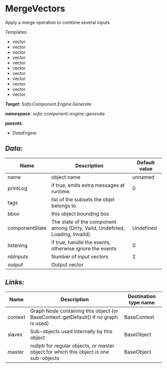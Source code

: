# MergeVectors

Apply a merge operation to combine several inputs


Templates:

- vector<RigidCoord2d>
- vector<RigidCoord3d>
- vector<RigidDeriv2d>
- vector<RigidDeriv3d>
- vector<Vec2I>
- vector<Vec2d>
- vector<Vec3d>
- vector<Vec4d>
- vector<bool>
- vector<d>
- vector<i>

__Target__: Sofa.Component.Engine.Generate

__namespace__: sofa::component::engine::generate

__parents__:

- DataEngine

## Data: 

<table>
    <thead>
        <tr>
            <th>Name</th>
            <th>Description</th>
            <th>Default value</th>
        </tr>
    </thead>
    <tbody>
	<tr>
		<td>name</td>
		<td>
object name
		</td>
		<td>unnamed</td>
	</tr>
	<tr>
		<td>printLog</td>
		<td>
if true, emits extra messages at runtime.
		</td>
		<td>0</td>
	</tr>
	<tr>
		<td>tags</td>
		<td>
list of the subsets the objet belongs to
		</td>
		<td></td>
	</tr>
	<tr>
		<td>bbox</td>
		<td>
this object bounding box
		</td>
		<td></td>
	</tr>
	<tr>
		<td>componentState</td>
		<td>
The state of the component among (Dirty, Valid, Undefined, Loading, Invalid).
		</td>
		<td>Undefined</td>
	</tr>
	<tr>
		<td>listening</td>
		<td>
if true, handle the events, otherwise ignore the events
		</td>
		<td>0</td>
	</tr>
	<tr>
		<td>nbInputs</td>
		<td>
Number of input vectors
		</td>
		<td>2</td>
	</tr>
	<tr>
		<td>output</td>
		<td>
Output vector
		</td>
		<td></td>
	</tr>

</tbody>
</table>

## Links: 


| Name | Description | Destination type name |
| ---- | ----------- | --------------------- |
|context|Graph Node containing this object (or BaseContext::getDefault() if no graph is used)|BaseContext|
|slaves|Sub-objects used internally by this object|BaseObject|
|master|nullptr for regular objects, or master object for which this object is one sub-objects|BaseObject|

